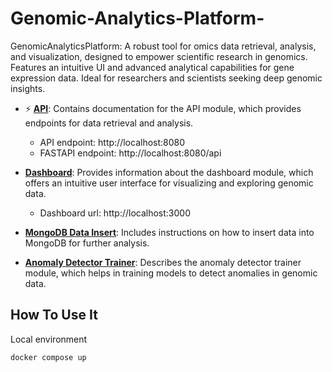 # Genomic-Analytics-Platform-
GenomicAnalyticsPlatform: A robust tool for omics data retrieval, analysis, and visualization, designed to empower scientific research in genomics. Features an intuitive UI and advanced analytical capabilities for gene expression data. Ideal for researchers and scientists seeking deep genomic insights.

- ⚡ **[API](api/Readme.md)**: Contains documentation for the API module, which provides endpoints for data retrieval and analysis.
    - API endpoint: http://localhost:8080
    - FASTAPI endpoint: http://localhost:8080/api

- **[Dashboard](dashboard/Readme.md)**: Provides information about the dashboard module, which offers an intuitive user interface for visualizing and exploring genomic data.
    - Dashboard url: http://localhost:3000 
- **[MongoDB Data Insert](data/mongodb-data-insert/Readme.md)**: Includes instructions on how to insert data into MongoDB for further analysis.
- **[Anomaly Detector Trainer](data/anomaly-detector-trainer/Readme.md)**: Describes the anomaly detector trainer module, which helps in training models to detect anomalies in genomic data.

## How To Use It 

Local environment
```bash
docker compose up
```
